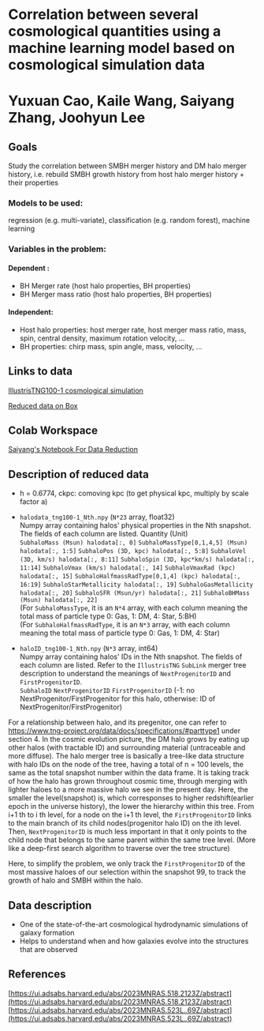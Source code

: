 # Correlation between several cosmological quantities using a machine learning model based on cosmological simulation data

# Yuxuan Cao, Kaile Wang, Saiyang Zhang, Joohyun Lee


## Goals
Study the correlation between SMBH merger history and DM halo merger history, i.e. rebuild SMBH growth history from host halo merger history + their properties

### Models to be used: 
regression (e.g. multi-variate), classification (e.g. random forest), machine learning

### Variables in the problem:
#### Dependent : 
- BH Merger rate (host halo properties, BH properties)
- BH Merger mass ratio (host halo properties, BH properties)
#### Independent: 
- Host halo properties: host merger rate, host merger mass ratio, mass, spin, central density, maximum rotation velocity, …
- BH properties: chirp mass, spin angle, mass, velocity, …


## Links to data
[IllustrisTNG100-1 cosmological simulation](https://www.tng-project.org/data/downloads/TNG100-1/)

[Reduced data on Box](https://utexas.box.com/s/5ke8msfwskzskik3c6oze9e2mlgaw37u)

## Colab Workspace

[Saiyang's Notebook For Data Reduction](https://colab.research.google.com/drive/19lVFtTtRoalElVUE_KS4pIs0btGfIaMR?usp=sharing)


## Description of reduced data
- h = 0.6774, ckpc: comoving kpc (to get physical kpc, multiply by scale factor a)
- `halodata_tng100-1_Nth.npy` (`N*23` array, float32)<br>
Numpy array containing halos' physical properties in the Nth snapshot. The fields of each column are listed. Quantity (Unit)<br>
`SubhaloMass (Msun) halodata[:, 0]` `SubhaloMassType[0,1,4,5] (Msun) halodata[:, 1:5]` `SubhaloPos (3D, kpc) halodata[:, 5:8]` `SubhaloVel (3D, km/s) halodata[:, 8:11]` `SubhaloSpin (3D, kpc*km/s) halodata[:, 11:14]` `SubhaloVmax (km/s) halodata[:, 14]` `SubhaloVmaxRad (kpc) halodata[:, 15]` `SubhaloHalfmassRadType[0,1,4] (kpc) halodata[:, 16:19]` `SubhaloStarMetallicity halodata[:, 19]` `SubhaloGasMetallicity halodata[:, 20]` `SubhaloSFR (Msun/yr) halodata[:, 21]` `SubhaloBHMass (Msun) halodata[:, 22]`<br>
(For `SubhaloMassType`, it is an `N*4` array, with each column meaning the total mass of particle type 0: Gas, 1: DM, 4: Star, 5:BH)<br>
(For `SubhaloHalfmassRadType`, it is an `N*3` array, with each column meaning the total mass of particle type 0: Gas, 1: DM, 4: Star)<br>

- `haloID_tng100-1_Nth.npy` (`N*3` array, int64)<br>
Numpy array containing halos' IDs in the Nth snapshot. The fields of each column are listed. Refer to the `IllustrisTNG` `SubLink` merger tree description to understand the meanings of `NextProgenitorID` and `FirstProgenitorID`.<br>
`SubhaloID` `NextProgenitorID` `FirstProgenitorID` (-1: no NextProgenitor/FirstProgenitor for this halo, otherwise: ID of NextProgenitor/FirstProgenitor)

For a relationship between halo, and its pregenitor, one can refer to https://www.tng-project.org/data/docs/specifications/#parttype1 under section 4. In the cosmic evolution picture, the DM halo grows by eating up other halos (with tractable ID) and surrounding material (untraceable and more diffuse). The halo merger tree is basically a tree-like data structure with halo IDs on the node of the tree, having a total of n = 100 levels, the same as the total snapshot number within the data frame.  It is taking track of how the halo has grown throughout cosmic time, through merging with lighter haloes to a more massive halo we see in the present day. Here, the smaller the level(snapshot) is, which corresponses to higher redshift(earlier epoch in the universe history), the lower the hierarchy within this tree. From i+1 th to i th level, for a node on the i+1 th level, the `FirstProgenitorID` links to the main branch of its child nodes(progenitor halo ID) on the ith level. Then, `NextProgenitorID` is much less important in that it only points to the child node that belongs to the same parent within the same tree level. (More like a deep-first search algorithm to traverse over the tree structure)  

Here, to simplify the problem, we only track the `FirstProgenitorID` of the most massive haloes of our selection within the snapshot 99, to track the growth of halo and SMBH within the halo.



## Data description
- One of the state-of-the-art cosmological hydrodynamic simulations of galaxy formation
- Helps to understand when and how galaxies evolve into the structures that are observed


## References
[https://ui.adsabs.harvard.edu/abs/2023MNRAS.518.2123Z/abstract](https://ui.adsabs.harvard.edu/abs/2023MNRAS.518.2123Z/abstract)<br>
[https://ui.adsabs.harvard.edu/abs/2023MNRAS.523L..69Z/abstract](https://ui.adsabs.harvard.edu/abs/2023MNRAS.523L..69Z/abstract)
